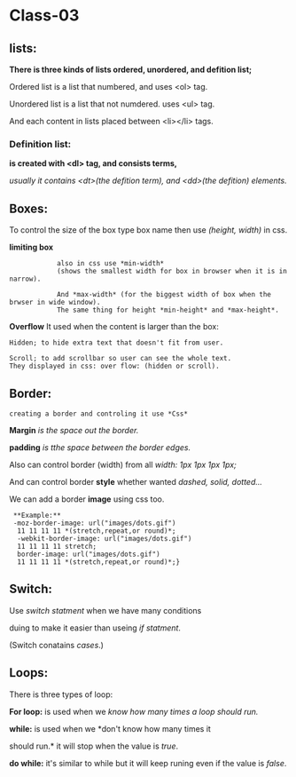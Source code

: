  #            Class-03

 ## lists:

 **There is three kinds of lists ordered, unordered, and defition list;**

 Ordered list is a list that numbered, and uses \<ol> tag.

 Unordered list is a list that not numdered. uses \<ul> tag.

 And each content in  lists placed between \<li>\</li> tags.

 ### Definition list: 
  **is created with \<dl> tag, and consists terms,**
  
  *usually it contains \<dt>(the defition term),*
  *and \<dd>(the defition) elements.*
 
 ## Boxes:
 To control the size of the box type box name then use *(height, width)* in css.

 **limiting box** 
 
                also in css use *min-width*
                (shows the smallest width for box in browser when it is in narrow).

                And *max-width* (for the biggest width of box when the brwser in wide window).
                The same thing for height *min-height* and *max-height*.

   **Overflow** It used when the content is larger
   than the box:

    Hidden; to hide extra text that doesn't fit from user.

    Scroll; to add scrollbar so user can see the whole text.  
    They displayed in css: over flow: (hidden or scroll).  
## Border:
    creating a border and controling it use *Css*

   **Margin** *is the space out the border.*

   **padding** *is tthe space between the border edges.*

Also can control border (width) from all  *width: 1px 1px 1px 1px;*

And can control border **style** whether wanted *dashed, solid, dotted...*

We can add a border **image** using css too.

     **Example:**
     -moz-border-image: url("images/dots.gif")
      11 11 11 11 *(stretch,repeat,or round)*;
      -webkit-border-image: url("images/dots.gif")
      11 11 11 11 stretch;
      border-image: url("images/dots.gif")
      11 11 11 11 *(stretch,repeat,or round)*;}


 ## Switch: 
   Use *switch statment* when we have many conditions 

   duing to make it easier than useing *if statment*.

   (Switch conatains *cases*.)

## Loops: 
There is three types of loop:

   **For loop:** is used when we *know how many times a loop should run.*

   **while:**  is used when we *don't know how many times it

should run.* it will stop when the value is *true*.

   **do while:** it's similar to while but it will keep 
   runing even if the value is *false*.


